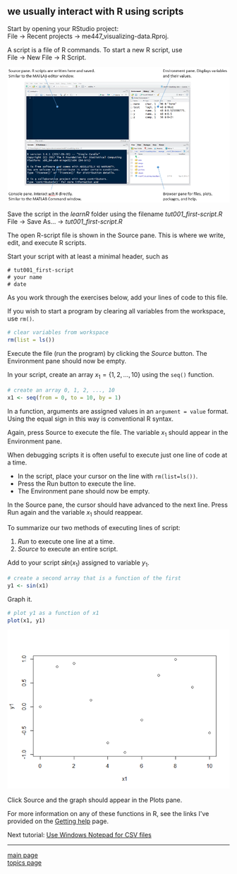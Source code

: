 
we usually interact with R using scripts
----------------------------------------

Start by opening your RStudio project:<br> File → Recent projects → me447\_visualizing-data.Rproj.

A script is a file of R commands. To start a new R script, use<br> File → New File → R Script.

![](../resources/images/panes-4.png)

Save the script in the *learnR* folder using the filename *tut001\_first-script.R*<br> File → Save As... → *tut001\_first-script.R*

The open R-script file is shown in the Source pane. This is where we write, edit, and execute R scripts.

Start your script with at least a minimal header, such as

    # tut001_first-script
    # your name
    # date

As you work through the exercises below, add your lines of code to this file.

If you wish to start a program by clearing all variables from the workspace, use `rm()`.

``` r
# clear variables from workspace
rm(list = ls())
```

Execute the file (run the program) by clicking the *Source* button. The Environment pane should now be empty.

In your script, create an array *x*<sub>1</sub> = {1, 2, ..., 10} using the `seq()` function.

``` r
# create an array 0, 1, 2, ..., 10
x1 <- seq(from = 0, to = 10, by = 1)
```

In a function, arguments are assigned values in an `argument = value` format. Using the equal sign in this way is conventional R syntax.

Again, press Source to execute the file. The variable *x*<sub>1</sub> should appear in the Environment pane.

When debugging scripts it is often useful to execute just one line of code at a time.

-   In the script, place your cursor on the line with `rm(list=ls())`.
-   Press the Run button to execute the line.
-   The Environment pane should now be empty.

In the Source pane, the cursor should have advanced to the next line. Press Run again and the variable *x*<sub>1</sub> should reappear.

To summarize our two methods of executing lines of script:

1.  *Run* to execute one line at a time.
2.  *Source* to execute an entire script.

Add to your script *s**i**n*(*x*<sub>1</sub>) assigned to variable *y*<sub>1</sub>.

``` r
# create a second array that is a function of the first
y1 <- sin(x1)
```

Graph it.

``` r
# plot y1 as a function of x1
plot(x1, y1)
```

![](cm012_using-scripts_files/figure-markdown_github-ascii_identifiers/unnamed-chunk-4-1.png)

Click Source and the graph should appear in the Plots pane.

For more information on any of these functions in R, see the links I've provided on the [Getting help](cm/cm004_getting-help.md) page.

Next tutorial: [Use Windows Notepad for CSV files](cm013_notepad-for-csv.md)

------------------------------------------------------------------------

[main page](../README.md)<br> [topics page](cm001_org-by-topic.md)
